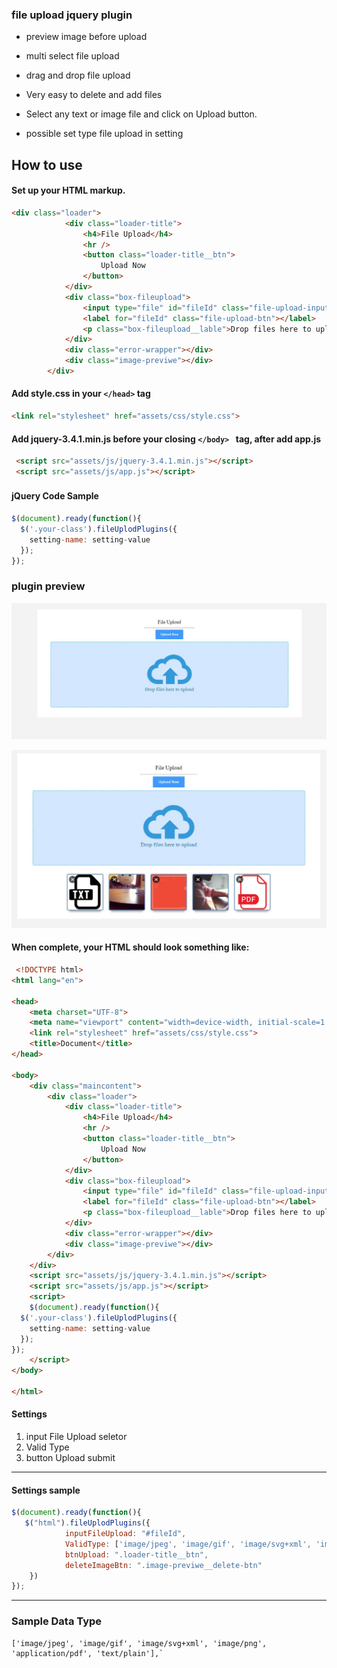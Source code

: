 ### file upload jquery plugin

- preview image before upload

- multi select file upload

- drag and drop file upload

- Very easy to delete and add files

- Select any text or image file and click on Upload button.

- possible set type file upload in setting


How to use
-------------
#### Set up your HTML markup.

```html
<div class="loader">
            <div class="loader-title">
                <h4>File Upload</h4>
                <hr />
                <button class="loader-title__btn">
                    Upload Now
                </button>
            </div>
            <div class="box-fileupload">
                <input type="file" id="fileId" class="file-upload-input" name="files" multiple>
                <label for="fileId" class="file-upload-btn"></label>
                <p class="box-fileupload__lable">Drop files here to upload</p>
            </div>
            <div class="error-wrapper"></div>
            <div class="image-previwe"></div>
        </div>

```


#### Add style.css in your  `</head>` tag
```html
<link rel="stylesheet" href="assets/css/style.css">
```
#### Add jquery-3.4.1.min.js before your closing `</body> ` tag, after add app.js

```html
 <script src="assets/js/jquery-3.4.1.min.js"></script>
 <script src="assets/js/app.js"></script>
```

#### jQuery Code Sample　

```javascript
$(document).ready(function(){
  $('.your-class').fileUplodPlugins({
    setting-name: setting-value
  });
});
```



### plugin preview

![](https://github.com/novin-front/file-upload-jquery-plugin/blob/master/assets/img/file-screenshot.JPG)


![](https://github.com/novin-front/file-upload-jquery-plugin/blob/master/assets/img/file-screenshot-2.JPG)


#### When complete, your HTML should look something like:

```html
 <!DOCTYPE html>
<html lang="en">

<head>
    <meta charset="UTF-8">
    <meta name="viewport" content="width=device-width, initial-scale=1.0">
    <link rel="stylesheet" href="assets/css/style.css">
    <title>Document</title>
</head>

<body>
    <div class="maincontent">
        <div class="loader">
            <div class="loader-title">
                <h4>File Upload</h4>
                <hr />
                <button class="loader-title__btn">
                    Upload Now
                </button>
            </div>
            <div class="box-fileupload">
                <input type="file" id="fileId" class="file-upload-input" name="files" multiple>
                <label for="fileId" class="file-upload-btn"></label>
                <p class="box-fileupload__lable">Drop files here to upload</p>
            </div>
            <div class="error-wrapper"></div>
            <div class="image-previwe"></div>
        </div>
    </div>
    <script src="assets/js/jquery-3.4.1.min.js"></script>
    <script src="assets/js/app.js"></script>
    <script>
	$(document).ready(function(){
  $('.your-class').fileUplodPlugins({
    setting-name: setting-value
  });
});
    </script>
</body>

</html>
```

#### Settings
                
1. input File Upload seletor
2. Valid Type
3. button Upload submit
                
----
#### Settings sample

```javascript
$(document).ready(function(){
   $("html").fileUplodPlugins({
            inputFileUpload: "#fileId",
            ValidType: ['image/jpeg', 'image/gif', 'image/svg+xml', 'image/png','application/pdf', 'text/plain'],
            btnUpload: ".loader-title__btn",
            deleteImageBtn: ".image-previwe__delete-btn"
    })
});
```
----
### Sample Data Type
    ['image/jpeg', 'image/gif', 'image/svg+xml', 'image/png', 'application/pdf', 'text/plain'],`
